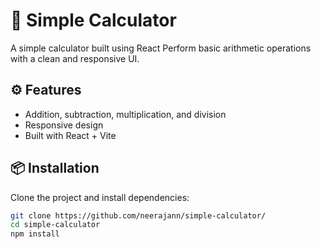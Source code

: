 # 🧮 Simple Calculator

A simple calculator built using React Perform basic arithmetic operations with a clean and responsive UI.

## ⚙️ Features

- Addition, subtraction, multiplication, and division
- Responsive design
- Built with React + Vite

## 📦 Installation

Clone the project and install dependencies:

```bash
git clone https://github.com/neerajann/simple-calculator/
cd simple-calculator
npm install
